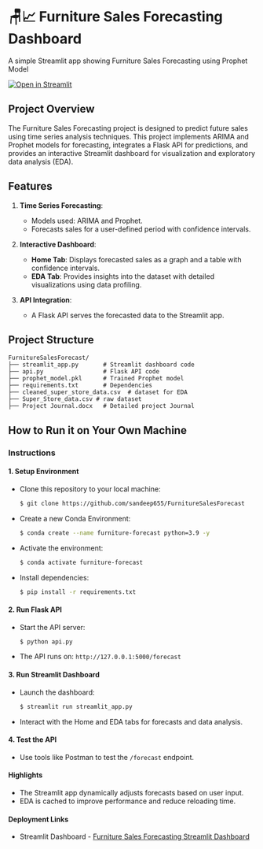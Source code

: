 # 🪑📈 Furniture Sales Forecasting Dashboard

A simple Streamlit app showing Furniture Sales Forecasting using Prophet Model

[![Open in Streamlit](https://static.streamlit.io/badges/streamlit_badge_black_white.svg)](https://ts-dashboard-ft317gdnpk.streamlit.app/)

## Project Overview
The Furniture Sales Forecasting project is designed to predict future sales using time series analysis techniques. This project implements ARIMA and Prophet models for forecasting, integrates a Flask API for predictions, and provides an interactive Streamlit dashboard for visualization and exploratory data analysis (EDA).

## Features
1. **Time Series Forecasting**:
   - Models used: ARIMA and Prophet.
   - Forecasts sales for a user-defined period with confidence intervals.

2. **Interactive Dashboard**:
   - **Home Tab**: Displays forecasted sales as a graph and a table with confidence intervals.
   - **EDA Tab**: Provides insights into the dataset with detailed visualizations using data profiling.

3. **API Integration**:
   - A Flask API serves the forecasted data to the Streamlit app.

## Project Structure
```plaintext
FurnitureSalesForecast/
├── streamlit_app.py       # Streamlit dashboard code
├── api.py                 # Flask API code
├── prophet_model.pkl      # Trained Prophet model
├── requirements.txt       # Dependencies
├── cleaned_super_store_data.csv  # dataset for EDA
├── Super_Store_data.csv # raw dataset
├── Project Journal.docx   # Detailed project Journal
```
## How to Run it on Your Own Machine

### Instructions

#### 1. Setup Environment
- Clone this repository to your local machine:
    ```bash
    $ git clone https://github.com/sandeep655/FurnitureSalesForecast
    ```
- Create a new Conda Environment:
    ```bash
    $ conda create --name furniture-forecast python=3.9 -y
    ```
- Activate the environment:
    ```bash
    $ conda activate furniture-forecast
    ```
- Install dependencies:
    ```bash
    $ pip install -r requirements.txt


#### 2. Run Flask API
- Start the API server:
   ```bash
   $ python api.py
- The API runs on: ```http://127.0.0.1:5000/forecast```
#### 3. Run Streamlit Dashboard
- Launch the dashboard:
    ```bash
    $ streamlit run streamlit_app.py
    ```
- Interact with the Home and EDA tabs for forecasts and data analysis.
#### 4. Test the API
- Use tools like Postman to test the ```/forecast``` endpoint.
#### Highlights
- The Streamlit app dynamically adjusts forecasts based on user input.
- EDA is cached to improve performance and reduce reloading time.
#### Deployment Links
- Streamlit Dashboard - [Furniture Sales Forecasting Streamlit Dashboard](https://ts-dashboard-ft317gdnpk.streamlit.app/)
